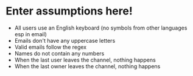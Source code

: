 # Enter assumptions here!

* All users use an English keyboard (no symbols from other languages esp in email)
* Emails don't have any uppercase letters 
* Valid emails follow the regex
* Names do not contain any numbers
* When the last user leaves the channel, nothing happens
* When the last owner leaves the channel, nothing happens